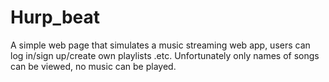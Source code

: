 # Hurp_beat

A simple web page that simulates a music streaming web app, users can log in/sign up/create own playlists .etc.
Unfortunately only names of songs can be viewed, no music can be played.
